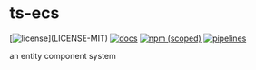 # ts-ecs

[![license](https://img.shields.io/badge/license-MIT%2FApache--2.0-blue")](LICENSE-MIT)
[![docs](https://img.shields.io/badge/docs-typescript-blue.svg)](https://aicacia.gitlab.io/libs/ts-ecs/)
[![npm (scoped)](https://img.shields.io/npm/v/@aicacia/ecs)](https://www.npmjs.com/package/@aicacia/ecs)
[![pipelines](https://gitlab.com/aicacia/libs/ts-ecs/badges/master/pipeline.svg)](https://gitlab.com/aicacia/libs/ts-ecs/-/pipelines)

an entity component system
